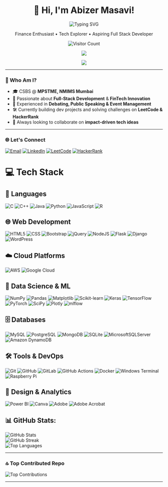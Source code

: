 <h1 align="center">
  🚀 Hi, I'm Abizer Masavi!
</h1>
<p align="center">
  <img src="https://readme-typing-svg.demolab.com?font=JetBrains+Mono&size=22&duration=3000&pause=1000&color=47F5A9&center=true&width=950&lines=Solving+Problems,+Building+Solutions,+Coding+Dreams." alt="Typing SVG" />
</p>

<p align="center">
  Finance Enthusiast • Tech Explorer • Aspiring Full Stack Developer
</p>

<p align="center">
  <img src="https://komarev.com/ghpvc/?username=abizer007&color=orange" alt="Visitor Count"/>
</p>

<p align="center">
  <img src="https://capsule-render.vercel.app/api?type=waving&color=0:00ffe5,100:0077ff&height=180&section=header&text=Abizer%20Masavi%20|%20Tech%20x%20Finance%20Explorer&fontSize=28&fontColor=ffffff&fontAlignY=35&animation=twinkling" />
</p>

<!-- ⌨️ Typing Effect (Fully Working) -->
<p align="center">
  <img src="https://readme-typing-svg.herokuapp.com?font=Fira+Code&size=22&pause=1000&color=00FFE5&center=true&vCenter=true&width=1000&lines=Crafting+Future-Ready+Tech+⚙️;Exploring+FinTech+Horizons+💹;Speaker+%7C+Developer+%7C+Learner+🚀" />
</p>

---

### 💫 Who Am I?
- 🎓 CSBS @ **MPSTME, NMIMS Mumbai**
- 💼 Passionate about **Full-Stack Development** & **FinTech Innovation**
- 🎤 Experienced in **Debating, Public Speaking & Event Management**
- 🛠 Currently building dev projects and solving challenges on **LeetCode & HackerRank**
- 🤝 Always looking to collaborate on **impact-driven tech ideas**

---


### 🌐 Let's Connect

[![Email](https://img.shields.io/badge/Email-abizermasavi%40gmail.com-D14836?style=for-the-badge&logo=gmail&logoColor=white)](mailto:abizermasavi@gmail.com)
[![LinkedIn](https://img.shields.io/badge/LinkedIn-Abizer%20Masavi-%230077B5?style=for-the-badge&logo=linkedin&logoColor=white)](https://www.linkedin.com/in/abizer-masavi-788a13281)
[![LeetCode](https://img.shields.io/badge/LeetCode-abizer__masavi-%23FFA116?style=for-the-badge&logo=leetcode&logoColor=white)](https://leetcode.com/u/abizer_masavi/)
[![HackerRank](https://img.shields.io/badge/HackerRank-abizermasavi-%232EC866?style=for-the-badge&logo=hackerrank&logoColor=white)](https://www.hackerrank.com/profile/abizermasavi)


# 💻 Tech Stack

## 🧠 Languages
![C](https://img.shields.io/badge/C-%2300599C.svg?style=for-the-badge&logo=c&logoColor=white)
![C++](https://img.shields.io/badge/C%2B%2B-%2300599C.svg?style=for-the-badge&logo=c%2B%2B&logoColor=white)
![Java](https://img.shields.io/badge/Java-%23ED8B00.svg?style=for-the-badge&logo=openjdk&logoColor=white)
![Python](https://img.shields.io/badge/Python-3670A0?style=for-the-badge&logo=python&logoColor=ffdd54)
![JavaScript](https://img.shields.io/badge/JavaScript-%23323330.svg?style=for-the-badge&logo=javascript&logoColor=%23F7DF1E)
![R](https://img.shields.io/badge/R-%23276DC3.svg?style=for-the-badge&logo=r&logoColor=white)

## 🌐 Web Development
![HTML5](https://img.shields.io/badge/HTML5-%23E34F26.svg?style=for-the-badge&logo=html5&logoColor=white)
![CSS](https://img.shields.io/badge/CSS-%231572B6.svg?style=for-the-badge&logo=css3&logoColor=white)
![Bootstrap](https://img.shields.io/badge/Bootstrap-%238511FA.svg?style=for-the-badge&logo=bootstrap&logoColor=white)
![jQuery](https://img.shields.io/badge/jQuery-%230769AD.svg?style=for-the-badge&logo=jquery&logoColor=white)
![NodeJS](https://img.shields.io/badge/Node.js-6DA55F?style=for-the-badge&logo=node.js&logoColor=white)
![Flask](https://img.shields.io/badge/Flask-%23000.svg?style=for-the-badge&logo=flask&logoColor=white)
![Django](https://img.shields.io/badge/Django-%23092E20.svg?style=for-the-badge&logo=django&logoColor=white)
![WordPress](https://img.shields.io/badge/WordPress-%23117AC9.svg?style=for-the-badge&logo=WordPress&logoColor=white)

## ☁️ Cloud Platforms
![AWS](https://img.shields.io/badge/AWS-%23FF9900.svg?style=for-the-badge&logo=amazon-aws&logoColor=white)
![Google Cloud](https://img.shields.io/badge/Google%20Cloud-%234285F4.svg?style=for-the-badge&logo=google-cloud&logoColor=white)

## 🧪 Data Science & ML
![NumPy](https://img.shields.io/badge/Numpy-%23013243.svg?style=for-the-badge&logo=numpy&logoColor=white)
![Pandas](https://img.shields.io/badge/Pandas-%23150458.svg?style=for-the-badge&logo=pandas&logoColor=white)
![Matplotlib](https://img.shields.io/badge/Matplotlib-%23ffffff.svg?style=for-the-badge&logo=Matplotlib&logoColor=black)
![Scikit-learn](https://img.shields.io/badge/scikit--learn-%23F7931E.svg?style=for-the-badge&logo=scikit-learn&logoColor=white)
![Keras](https://img.shields.io/badge/Keras-%23D00000.svg?style=for-the-badge&logo=Keras&logoColor=white)
![TensorFlow](https://img.shields.io/badge/TensorFlow-%23FF6F00.svg?style=for-the-badge&logo=TensorFlow&logoColor=white)
![PyTorch](https://img.shields.io/badge/PyTorch-%23EE4C2C.svg?style=for-the-badge&logo=PyTorch&logoColor=white)
![SciPy](https://img.shields.io/badge/SciPy-%230C55A5.svg?style=for-the-badge&logo=scipy&logoColor=white)
![Plotly](https://img.shields.io/badge/Plotly-%233F4F75.svg?style=for-the-badge&logo=plotly&logoColor=white)
![mlflow](https://img.shields.io/badge/mlflow-%23d9ead3.svg?style=for-the-badge&logo=numpy&logoColor=blue)

## 🗄️ Databases
![MySQL](https://img.shields.io/badge/MySQL-4479A1.svg?style=for-the-badge&logo=mysql&logoColor=white)
![PostgreSQL](https://img.shields.io/badge/PostgreSQL-316192.svg?style=for-the-badge&logo=postgresql&logoColor=white)
![MongoDB](https://img.shields.io/badge/MongoDB-%234ea94b.svg?style=for-the-badge&logo=mongodb&logoColor=white)
![SQLite](https://img.shields.io/badge/SQLite-%2307405e.svg?style=for-the-badge&logo=sqlite&logoColor=white)
![MicrosoftSQLServer](https://img.shields.io/badge/Microsoft%20SQL%20Server-CC2927?style=for-the-badge&logo=microsoft%20sql%20server&logoColor=white)
![Amazon DynamoDB](https://img.shields.io/badge/Amazon%20DynamoDB-4053D6?style=for-the-badge&logo=Amazon%20DynamoDB&logoColor=white)

## 🛠 Tools & DevOps
![Git](https://img.shields.io/badge/Git-%23F05033.svg?style=for-the-badge&logo=git&logoColor=white)
![GitHub](https://img.shields.io/badge/GitHub-%23121011.svg?style=for-the-badge&logo=github&logoColor=white)
![GitLab](https://img.shields.io/badge/GitLab-%23181717.svg?style=for-the-badge&logo=gitlab&logoColor=white)
![GitHub Actions](https://img.shields.io/badge/GitHub%20Actions-%232671E5.svg?style=for-the-badge&logo=githubactions&logoColor=white)
![Docker](https://img.shields.io/badge/Docker-%230db7ed.svg?style=for-the-badge&logo=docker&logoColor=white)
![Windows Terminal](https://img.shields.io/badge/Windows%20Terminal-%234D4D4D.svg?style=for-the-badge&logo=windows-terminal&logoColor=white)
![Raspberry Pi](https://img.shields.io/badge/Raspberry%20Pi-C51A4A?style=for-the-badge&logo=Raspberry-Pi)

## 🎨 Design & Analytics
![Power BI](https://img.shields.io/badge/Power%20BI-F2C811.svg?style=for-the-badge&logo=powerbi&logoColor=black)
![Canva](https://img.shields.io/badge/Canva-%2300C4CC.svg?style=for-the-badge&logo=Canva&logoColor=white)
![Adobe](https://img.shields.io/badge/Adobe-%23FF0000.svg?style=for-the-badge&logo=adobe&logoColor=white)
![Adobe Acrobat](https://img.shields.io/badge/Adobe%20Acrobat%20Reader-EC1C24.svg?style=for-the-badge&logo=Adobe%20Acrobat%20Reader&logoColor=white)

## 📊 GitHub Stats:
![GitHub Stats](https://github-readme-stats.vercel.app/api?username=Abizer007&theme=dark&hide_border=false&include_all_commits=true&count_private=true&cache_seconds=1)<br/>
![GitHub Streak](https://github-readme-streak-stats.herokuapp.com/?user=Abizer007&theme=dark&hide_border=false&cache_seconds=1)<br/>
![Top Languages](https://github-readme-stats.vercel.app/api/top-langs/?username=Abizer007&layout=compact&hide_border=false&theme=dark&include_all_commits=true&count_private=true&cache_seconds=1)

---

### 🔝 Top Contributed Repo
![Top Contributions](https://github-contributor-stats.vercel.app/api?username=Abizer007&limit=5&theme=dark&combine_all_yearly_contributions=true&cache=1)

---




